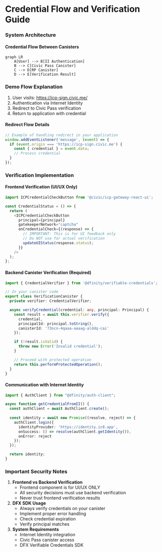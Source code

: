# Credential Flow and Verification Guide

### System Architecture

#### Credential Flow Between Canisters

```mermaid
graph LR
    A[User] --> B[II Authentication]
    B --> C[Civic Pass Canister]
    C --> D[RP Canister]
    D --> E[Verification Result]
```

### Demo Flow Explanation

1. User visits: https://icp-sign.civic.me/
2. Authentication via Internet Identity
3. Redirect to Civic Pass verification
4. Return to application with credential

#### Redirect Flow Details

```typescript
// Example of handling redirect in your application
window.addEventListener('message', (event) => {
  if (event.origin === 'https://icp-sign.civic.me') {
    const { credential } = event.data;
    // Process credential
  }
});
```

### Verification Implementation

#### Frontend Verification (UI/UX Only)

```typescript
import ICPCredentialCheckButton from '@civic/icp-gateway-react-ui';

const CredentialStatus = () => {
  return (
    <ICPCredentialCheckButton
      principal={principal}
      gatekeeperNetwork="captcha"
      onCredentialCheck={(response) => {
        // IMPORTANT: This is for UI feedback only
        // Do NOT use for actual verification
        updateUIStatus(response.status);
      }}
    />
  );
};
```

#### Backend Canister Verification (Required)

```typescript
import { CredentialVerifier } from '@dfinity/verifiable-credentials';

// In your canister code
export class VerificationCanister {
  private verifier: CredentialVerifier;

  async verifyCredential(credential: any, principal: Principal) {
    const result = await this.verifier.verify({
      credential,
      principalId: principal.toString(),
      canisterId: '73ncn-4qaaa-aaaag-alddq-cai'
    });

    if (!result.isValid) {
      throw new Error('Invalid credential');
    }

    // Proceed with protected operation
    return this.performProtectedOperation();
  }
}
```

#### Communication with Internet Identity

```typescript
import { AuthClient } from "@dfinity/auth-client";

async function getCredentialFromII() {
  const authClient = await AuthClient.create();
  
  const identity = await new Promise((resolve, reject) => {
    authClient.login({
      identityProvider: 'https://identity.ic0.app',
      onSuccess: () => resolve(authClient.getIdentity()),
      onError: reject
    });
  });

  return identity;
}
```

### Important Security Notes

1. **Frontend vs Backend Verification**
   * Frontend component is for UI/UX ONLY
   * All security decisions must use backend verification
   * Never trust frontend verification results
2. **DFX SDK Usage**
   * Always verify credentials on your canister
   * Implement proper error handling
   * Check credential expiration
   * Verify principal matches
3. **System Requirements**
   * Internet Identity integration
   * Civic Pass canister access
   * DFX Verifiable Credentials SDK
